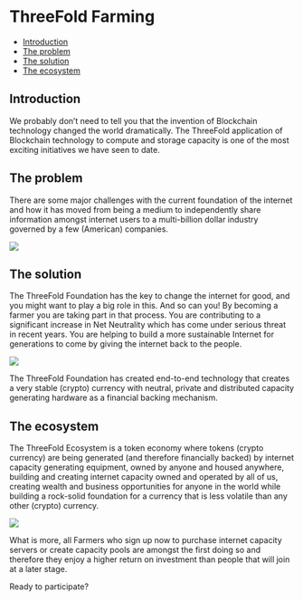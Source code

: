 # ThreeFold Farming

- [Introduction](#introduction)
- [The problem](#theproblem)
- [The solution](#thesolution)
- [The ecosystem](#theecosystem)

<a id='introduction'></a>
## Introduction
We probably don’t need to tell you that the invention of Blockchain technology changed the world dramatically. The ThreeFold application of Blockchain technology to compute and storage capacity is one of the most exciting initiatives we have seen to date.

<a id='theproblem'></a>
## The problem
There are some major challenges with the current foundation of the internet and how it has moved from being a medium to independently share information amongst internet users to a multi-billion dollar industry governed by a few (American) companies.

![](../images/problem.png)

<a id='thesolution'></a>
## The solution
The ThreeFold Foundation has the key to change the internet for good, and you might want to play a big role in this. And so can you! By becoming a farmer you are taking part in that process. You are contributing to a significant increase in Net Neutrality which has come under serious threat in recent years. You are helping to build a more sustainable Internet for generations to come by giving the internet back to the people.

![](../images/TF_Solution.png)

The ThreeFold Foundation has created end-to-end technology that creates a very stable (crypto) currency with neutral, private and distributed capacity generating hardware as a financial backing mechanism.

<a id='theecosystem'></a>
## The ecosystem
The ThreeFold Ecosystem is a token economy where tokens (crypto currency) are being generated (and therefore financially backed) by internet capacity generating equipment, owned by anyone and housed anywhere, building and creating internet capacity owned and operated by all of us, creating wealth and business opportunities for anyone in the world while building a rock-solid foundation for a currency that is less volatile than any other (crypto) currency.

![](../images/TF_ecosystem.png)

What is more, all Farmers who sign up now to purchase internet capacity servers or create capacity pools are amongst the first doing so and therefore they enjoy a higher return on investment than people that will join at a later stage.

Ready to participate?
